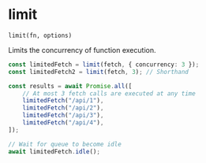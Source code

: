 # limit

`limit(fn, options)`

Limits the concurrency of function execution.

```ts
const limitedFetch = limit(fetch, { concurrency: 3 });
const limitedFetch2 = limit(fetch, 3); // Shorthand

const results = await Promise.all([
    // At most 3 fetch calls are executed at any time
    limitedFetch("/api/1"),
    limitedFetch("/api/2"),
    limitedFetch("/api/3"),
    limitedFetch("/api/4"),
]);

// Wait for queue to become idle
await limitedFetch.idle();
```
